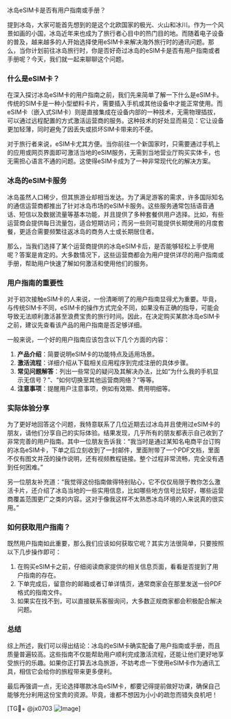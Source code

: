 冰岛eSIM卡是否有用户指南或手册？

提到冰岛，大家可能首先想到的是这个北欧国家的极光、火山和冰川。作为一个风景如画的小国，冰岛近年来也成为了旅行者心目中的热门目的地。而随着电子设备的普及，越来越多的人开始选择使用eSIM卡来解决海外旅行时的通讯问题。那么，当你计划前往冰岛旅行时，你是否好奇过冰岛的eSIM卡是否有用户指南或者手册呢？今天，我们就一起来聊聊这个问题。

### 什么是eSIM卡？

在深入探讨冰岛eSIM卡的用户指南之前，我们先来简单了解一下什么是eSIM卡。传统的SIM卡是一种小型塑料卡片，需要插入手机或其他设备中才能正常使用。而eSIM卡（嵌入式SIM卡）则是直接集成在设备内部的一种技术，无需物理插拔，可以通过远程配置的方式激活运营商的服务。这种技术的好处显而易见：它让设备更加轻薄，同时避免了因丢失或损坏SIM卡带来的不便。

对于旅行者来说，eSIM卡尤其方便。当你前往一个新国家时，只需要通过手机上的应用或网页界面即可激活当地的eSIM服务，无需到当地营业厅购买实体卡，也无需担心语言不通的问题。这使得eSIM卡成为了一种非常现代化的解决方案。

### 冰岛的eSIM卡服务

冰岛虽然人口稀少，但其旅游业却相当发达。为了满足游客的需求，许多国际知名的通信运营商都推出了针对冰岛市场的eSIM卡服务。这些服务通常包括语音通话、短信以及数据流量等基本功能，并且提供了多种套餐供用户选择。比如，有些运营商会提供每日流量包，适合短期访问；而另一些则可能提供长期使用的月度套餐，更适合需要频繁往返冰岛的商务人士或长期居住者。

那么，当我们选择了某个运营商提供的冰岛eSIM卡后，是否能够轻松上手使用呢？答案是肯定的。大多数情况下，这些运营商都会为用户提供详尽的用户指南或手册，帮助用户快速了解如何激活和使用他们的服务。

### 用户指南的重要性

对于初次接触eSIM卡的人来说，一份清晰明了的用户指南显得尤为重要。毕竟，与传统SIM卡不同，eSIM卡的操作方式完全不同，如果没有正确的指导，可能会导致无法顺利激活甚至浪费宝贵的旅行时间。因此，在决定购买某款冰岛eSIM卡之前，建议先查看该产品的用户指南是否足够详细。

一般来说，一个好的用户指南应该包含以下几个方面的内容：

1. **产品介绍**：简要说明eSIM卡的功能特点及适用场景。
2. **激活流程**：详细介绍从下载相关应用程序到完成注册的具体步骤。
3. **常见问题解答**：列出一些常见的疑问及其解决办法，比如“为什么我的手机显示无信号？”、“如何切换至其他运营商网络？”等等。
4. **注意事项**：提醒用户注意事项，例如有效期、费用明细等。

### 实际体验分享

为了更好地回答这个问题，我特意联系了几位近期去过冰岛并且使用过eSIM卡的朋友，请他们分享自己的实际体验。结果发现，几乎所有的朋友都表示自己收到了非常完善的用户指南。其中一位朋友告诉我：“我当时是通过某知名电商平台订购的冰岛eSIM卡，下单之后立刻收到了一封邮件，里面附带了一个PDF文档，里面不仅有图文并茂的操作说明，还有视频教程链接。整个过程非常流畅，完全没有遇到任何困难。”

另一位朋友补充道：“我觉得这份指南做得特别贴心，它不仅仅局限于教你怎么激活卡片，还介绍了冰岛当地的一些实用信息，比如哪些地方信号比较好，哪些运营商覆盖范围更广之类的内容。这对于像我这样不太熟悉冰岛环境的人来说真的很实用。”

### 如何获取用户指南？

既然用户指南如此重要，那么我们应该如何获取它呢？其实方法很简单，只要按照以下几步操作即可：

1. 在购买eSIM卡之前，仔细阅读商家提供的相关信息页面，看看是否提到了用户指南的存在。
2. 下单完成后，留意你的邮箱或者订单详情页，通常商家会在那里发送一份PDF格式的指南文件。
3. 如果实在找不到，可以直接联系客服询问，大多数正规商家都会积极配合解决问题。

### 总结

综上所述，我们可以得出结论：冰岛的eSIM卡确实配备了用户指南或手册，而且质量普遍较高。这些指南不仅能帮助用户顺利完成激活流程，还能让他们更好地享受旅行的乐趣。如果你正打算去冰岛旅游，不妨考虑一下使用eSIM卡作为通讯工具，相信它会给你的旅程带来更多便利。

最后再强调一点，无论选择哪款冰岛eSIM卡，都要记得提前做好功课，确保自己能够充分利用这份宝贵的资源。毕竟，谁都不想因为小小的疏忽而错失良机吧！

[TG💪+ @jx0703 ![Image](https://github.com/user-attachments/assets/dbca1d08-cadb-493c-b0ec-ad6f7a83f270)]